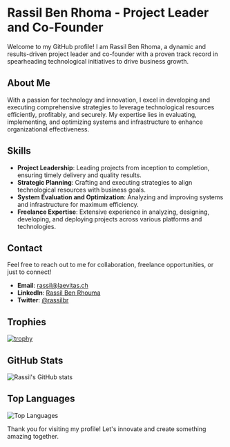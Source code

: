 # Rassil Ben Rhoma - Project Leader and Co-Founder

Welcome to my GitHub profile! I am Rassil Ben Rhoma, a dynamic and results-driven project leader and co-founder with a proven track record in spearheading technological initiatives to drive business growth. 

## About Me

With a passion for technology and innovation, I excel in developing and executing comprehensive strategies to leverage technological resources efficiently, profitably, and securely. My expertise lies in evaluating, implementing, and optimizing systems and infrastructure to enhance organizational effectiveness. 

## Skills

- **Project Leadership**: Leading projects from inception to completion, ensuring timely delivery and quality results.
- **Strategic Planning**: Crafting and executing strategies to align technological resources with business goals.
- **System Evaluation and Optimization**: Analyzing and improving systems and infrastructure for maximum efficiency.
- **Freelance Expertise**: Extensive experience in analyzing, designing, developing, and deploying projects across various platforms and technologies.


## Contact

Feel free to reach out to me for collaboration, freelance opportunities, or just to connect!

- **Email**: [rassil@laevitas.ch](mailto:rassil@laevitas.ch)
- **LinkedIn**: [Rassil Ben Rhouma](https://www.linkedin.com/in/rassilbr)
- **Twitter**: [@rassilbr](https://twitter.com/rassilbr)

## Trophies

[![trophy](https://github-profile-trophy.vercel.app/?username=rassilo&theme=onedark)](https://github.com/rassilo/github-profile-trophy)

## GitHub Stats

![Rassil's GitHub stats](https://github-readme-stats.vercel.app/api?username=rassilo&show_icons=true&theme=radical)

## Top Languages

![Top Languages](https://github-readme-stats.vercel.app/api/top-langs/?username=rassilo&layout=compact&theme=radical)

Thank you for visiting my profile! Let's innovate and create something amazing together.
